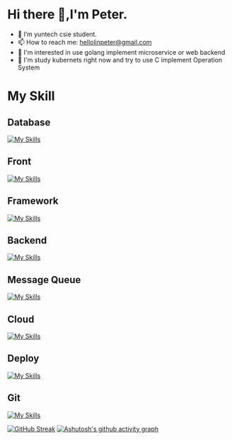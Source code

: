 # Hi there 👋,I'm Peter.

- 🔭 I’m yuntech csie student.
- 📫 How to reach me: hellolinpeter@gmail.com
- 🧠 I'm interested in use golang implement microservice or web backend
- 👀 I'm study kubernets right now and try to use C implement Operation System
  
# My Skill
## Database
[![My Skills](https://skillicons.dev/icons?i=firebase,mysql,redis,mongo&perline=4)](https://skillicons.dev)
## Front
[![My Skills](https://skillicons.dev/icons?i=html,css,scss,javascript,typescript,c&perline=6)](https://skillicons.dev)
## Framework
[![My Skills](https://skillicons.dev/icons?i=react,nextjs,vue,nuxt&perline=6)](https://skillicons.dev)
## Backend
[![My Skills](https://skillicons.dev/icons?i=golang,php,rust,nodejs&perline=4)](https://skillicons.dev)
## Message Queue
[![My Skills](https://skillicons.dev/icons?i=kafka,rabbitmq&perline=2)](https://skillicons.dev)
## Cloud
[![My Skills](https://skillicons.dev/icons?i=aws,vercel,cloudflare&perline=3)](https://skillicons.dev)
## Deploy
[![My Skills](https://skillicons.dev/icons?i=docker,grafana,kubernetes&perline=4)](https://skillicons.dev)
## Git
[![My Skills](https://skillicons.dev/icons?i=git,github,gitlab&perline=4)](https://skillicons.dev)


[![GitHub Streak](https://streak-stats.demolab.com?user=peterouob&theme=radical&hide_border=true&border_radius=5&short_numbers=true&card_width=600&card_height=250)](https://git.io/streak-stats)
[![Ashutosh's github activity graph](https://github-readme-activity-graph.vercel.app/graph?username=peterouob&bg_color=000000&color=89da52&line=6be6b7&point=ece4e4&area=true&hide_border=true)](https://github.com/ashutosh00710/github-readme-activity-graph)
